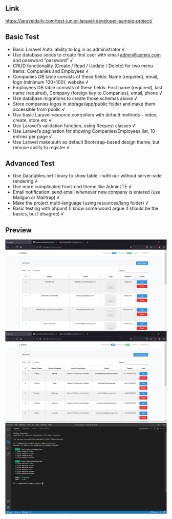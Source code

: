 ## Link 

https://laraveldaily.com/test-junior-laravel-developer-sample-project/

## Basic Test

- Basic Laravel Auth: ability to log in as administrator √
- Use database seeds to create first user with email admin@admin.com and password       “password” √
- CRUD functionality (Create / Read / Update / Delete) for two menu items: Companies and Employees √
- Companies DB table consists of these fields: Name (required), email, logo (minimum 100×100), website √
- Employees DB table consists of these fields: First name (required), last name (required), Company (foreign key to Companies), email, phone √
- Use database migrations to create those schemas above √
- Store companies logos in storage/app/public folder and make them accessible from public √
- Use basic Laravel resource controllers with default methods – index, create, store etc √
- Use Laravel’s validation function, using Request classes √
- Use Laravel’s pagination for showing Companies/Employees list, 10 entries per page √
- Use Laravel make:auth as default Bootstrap-based design theme, but remove ability to register √

## Advanced Test

- Use Datatables.net library to show table – with our without server-side rendering √
- Use more complicated front-end theme like AdminLTE √
- Email notification: send email whenever new company is entered (use Mailgun or    Mailtrap) √
- Make the project multi-language (using resources/lang folder) √
- Basic testing with phpunit (I know some would argue it should be the basics, but I disagree) √

## Preview

<p align="center">
    <img src="public/ss/ss1.png" alt="ss1">
    <img src="public/ss/ss2.png" alt="ss2">
    <img src="public/ss/ss3.png" alt="ss3">
</p>